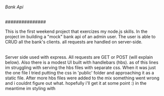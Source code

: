 ###### Bank Api
###############

This is the first weekend project that exercizes my node.js skills.
In the project im building a "mock" bank api of an admin user.
The user is able to CRUD all the bank's clients. all requests are handled on server-side.
######
Server side used with express. All requests are GET or POST (will explain below).
Also there is a modest UI built with handlebars (hbs). as of this lines im struggling with serving the hbs files with separate css. 
When it was just the one file I tried putting the css in 'public' folder and approaching it as a static file. 
After more hbs files were added to the mix something went wrong and i couldnt figure out what.
hopefully i'll get it at some point :) 
in the meantime im styling with <style> tags in each hbs file which doesnt feel like best practice, but at least the nav bar have some colors.
